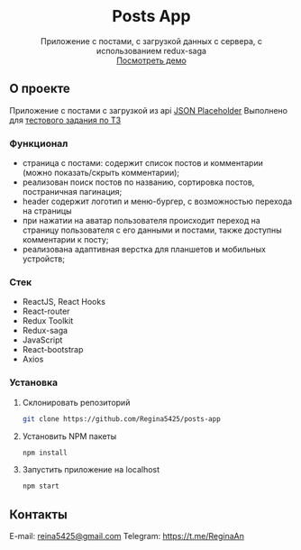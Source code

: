 <!-- PROJECT LOGO -->
<br />
<div align="center">
  <h1 align="center">Posts App</h1>

  <p align="center">
    Приложение с постами, с загрузкой данных с сервера, с использованием redux-saga
	<br/>
	<a href="https://posts-app-weld.vercel.app/">Посмотреть демо</a>
  </p>
</div>


<!-- ABOUT THE PROJECT -->
## О проекте

Приложение с постами с загрузкой из api <a href="https://jsonplaceholder.typicode.com/">JSON Placeholder</a>
Выполнено для <a href="https://disk.yandex.ru/i/J2WpKCos9JLE9g">тестового задания по ТЗ</a>

### Функционал

- страница с постами: содержит список постов и комментарии (можно показать/скрыть комментарии);
- реализован поиск постов по названию, сортировка постов, постраничная пагинация;
- header содержит логотип и меню-бургер, с возможностью перехода на страницы
- при нажатии на аватар пользователя происходит переход на страницу пользователя с его данными и постами, также доступны комментарии к посту;
- реализована адаптивная верстка для планшетов и мобильных устройств;

### Стек

* ReactJS, React Hooks
* React-router
* Redux Toolkit
* Redux-saga
* JavaScript
* React-bootstrap
* Axios


<!-- GETTING STARTED -->
### Установка

1. Склонировать репозиторий
   ```sh
   git clone https://github.com/Regina5425/posts-app
   ```
2. Установить NPM пакеты
   ```sh
   npm install
   ```
3. Запустить приложение на localhost
   ```js
   npm start
   ```

<!-- CONTACT -->
## Контакты

E-mail: reina5425@gmail.com
Telegram: https://t.me/ReginaAn
